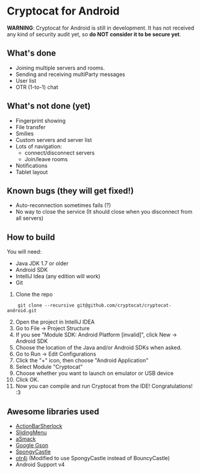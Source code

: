 Cryptocat for Android
=================

**WARNING**: Cryptocat for Android is still in development. It has not received any kind of security audit yet, so **do NOT consider it to be secure yet**.

What's done
---

* Joining multiple servers and rooms.
* Sending and receiving multiParty messages 
* User list
* OTR (1-to-1) chat

What's not done (yet)
---

* Fingerprint showing
* File transfer
* Smilies
* Custom servers and server list
* Lots of navigation: 
   * connect/disconnect servers
   * Join/leave rooms
* Notifications
* Tablet layout

Known bugs (they will get fixed!)
---
* Auto-reconnection sometimes fails (?)
* No way to close the service (It should close when you disconnect from all servers)

How to build
---

You will need: 
* Java JDK 1.7 or older
* Android SDK
* IntelliJ Idea (any edition will work)
* Git

1. Clone the repo

```
    git clone --recursive git@github.com/cryptocat/cryptocat-android.git
```

2. Open the project in IntelliJ IDEA
3. Go to File -> Project Structure
4. If you see "Module SDK: Android Platform [invalid]", click New -> Android SDK
5. Choose the location of the Java and/or Android SDKs when asked.
6. Go to Run -> Edit Configurations
7. Click the "+" icon, then choose "Android Application"
8. Select Module "Cryptocat"
9. Choose whether you want to launch on emulator or USB device
10. Click OK.
11. Now you can compile and run Cryptocat from the IDE! Congratulations! :3

Awesome libraries used
---
* [ActionBarSherlock](http://actionbarsherlock.com)
* [SlidingMenu](https://github.com/jfeinstein10/SlidingMenu)
* [aSmack](https://github.com/flowdalic/asmack)
* [Google Gson](https://code.google.com/p/google-gson/)
* [SpongyCastle](http://rtyley.github.io/spongycastle/)
* [otr4j](https://code.google.com/p/otr4j/) (Modified to use SpongyCastle instead of BouncyCastle)
* Android Support v4


